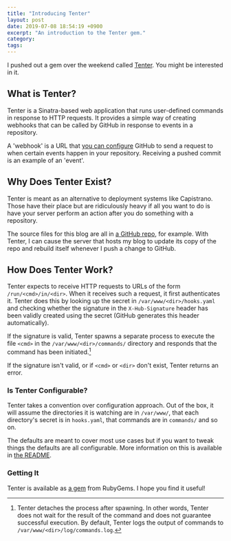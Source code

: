 ```yaml
---
title: "Introducing Tenter"
layout: post
date: 2019-07-08 18:54:19 +0900
excerpt: "An introduction to the Tenter gem."
category: 
tags: 
---
```


I pushed out a gem over the weekend called [Tenter][gh-t]. You might be interested in it.

[gh-t]: https://github.com/pyrmont/tenter

## What is Tenter?

Tenter is a Sinatra-based web application that runs user-defined commands in response to HTTP requests. It provides a simple way of creating webhooks that can be called by GitHub in response to events in a repository.

A 'webhook' is a URL that [you can configure][gh-help] GitHub to send a request to when certain events happen in your repository. Receiving a pushed commit is an example of an 'event'.

[gh-help]: https://help.github.com/en/articles/about-webhooks

## Why Does Tenter Exist?

Tenter is meant as an alternative to deployment systems like Capistrano. Those have their place but are ridiculously heavy if all you want to do is have your server perform an action after you do something with a repository.

The source files for this blog are all in [a GitHub repo][gh-repo], for example. With Tenter, I can cause the server that hosts my blog to update its copy of the repo and rebuild itself whenever I push a change to GitHub.

[gh-repo]: https://github.com/pyrmont/articles.inqk.net

## How Does Tenter Work?

Tenter expects to receive HTTP requests to URLs of the form `/run/<cmd>/in/<dir>`. When it receives such a request, it first authenticates it. Tenter does this by looking up the secret in `/var/www/<dir>/hooks.yaml` and checking whether the signature in the `X-Hub-Signature` header has been validly created using the secret (GitHub generates this header automatically).

If the signature is valid, Tenter spawns a separate process to execute the file `<cmd>` in the `/var/www/<dir>/commands/` directory and responds that the command has been initiated.[^1]

If the signature isn't valid, or if `<cmd>` or `<dir>` don't exist, Tenter returns an error.

### Is Tenter Configurable?

Tenter takes a convention over configuration approach. Out of the box, it will assume the directories it is watching are in `/var/www/`, that each directory's secret is in `hooks.yaml`, that commands are in `commands/` and so on.

The defaults are meant to cover most use cases but if you want to tweak things the defaults are all configurable. More information on this is available in [the README][README].

[README]: https://github.com/pyrmont/tenter/blob/master/README.md

### Getting It

Tenter is available as [a gem][rg-t] from RubyGems. I hope you find it useful!

[rg-t]: https://rubygems.org/gems/tenter

[^1]: Tenter detaches the process after spawning. In other words, Tenter does not wait for the result of the command and does not guarantee successful execution. By default, Tenter logs the output of commands to `/var/www/<dir>/log/commands.log`.